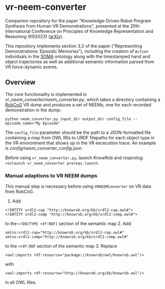# vr-neem-converter

Companion repository for the paper "Knowledge-Driven Robot Program Synthesis from Human VR Demonstrations", presented at the 20th International Conference on Principles of Knowledge Representation and Reasoning (KR2023) ([arXiv](TODO)).

This repository implements section 3.2 of the paper ("Representing Demonstrations: Episodic Memories"), including the creation of `Action` individuals in the [SOMA](https://ease-crc.github.io/soma/) ontology along with the timestamped hand and object trajectories as well as additional semantic information parsed from VR force-dynamic events.

## Overview

The core functionality is implemented in *vr_neem_converter/neem_converter.py*, which takes a directory containing a [RobCoG](https://www.robcog.org/) VR dump and produces a set of NEEMs, one for each recorded demonstration in the dump:

```commandline
python neem_converter.py input_dir output_dir config_file --episode_name="My Episode"
```

The `config_file` parameter should be the path to a JSON-formatted file containing a map from OWL IRIs to URDF filepaths for each object type in the VR environment that shows up in the VR excecution trace. An example is *config/neem_converter_config.json*.

Before using `vr_neem_converter.py`, launch KnowRob and rosprolog: `roslaunch vr_neem_converter prereqs.launch`.

### Manual adaptions to VR NEEM dumps

This manual step is necessary before using `VRNEEMConverter` on VR data from RobCoG.

1. Add
```owl
<!ENTITY srdl2-cap "http://knowrob.org/kb/srdl2-cap.owl#">
<!ENTITY srdl2-comp "http://knowrob.org/kb/srdl2-comp.owl#">
```
to the `<!DOCTYPE rdf:RDF[` section of the semantic map
2. Add
```owl
xmlns:srdl2-cap="http://knowrob.org/kb/srdl2-cap.owl#"
xmlns:srdl2-comp="http://knowrob.org/kb/srdl2-comp.owl#"
```
to the `<rdf:RDF` section of the semantic map
3. Replace
```owl
<owl:imports rdf:resource="package://knowrob/owl/knowrob.owl"/>
```
with
```owl
<owl:imports rdf:resource="http://knowrob.org/kb/knowrob.owl"/>
```
in all OWL files.
```
